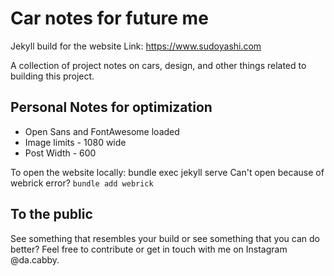 # Car notes for future me

Jekyll build for the website Link: https://www.sudoyashi.com

A collection of project notes on cars, design, and other things related to building this project.

## Personal Notes for optimization

- Open Sans and FontAwesome loaded
- Image limits - 1080 wide
- Post Width - 600

To open the website locally: bundle exec jekyll serve Can't open because of webrick error? `bundle add webrick`

## To the public

See something that resembles your build or see something that you can do better? Feel free to contribute or get in touch with me on Instagram @da.cabby.
